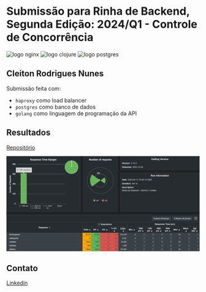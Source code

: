# Submissão para Rinha de Backend, Segunda Edição: 2024/Q1 - Controle de Concorrência

<p>
  <img src="https://upload.wikimedia.org/wikipedia/commons/a/ab/Haproxy-logo.png" alt="logo nginx" width="120" height="auto">
  <img src="https://seeklogo.com/images/G/go-logo-046185B647-seeklogo.com.png" alt="logo clojure" width="70" height="auto">
  <img src="https://upload.wikimedia.org/wikipedia/commons/2/29/Postgresql_elephant.svg" alt="logo postgres" width="90" height="auto">
</p>

## Cleiton Rodrigues Nunes

Submissão feita com:

- `haproxy` como load balancer
- `postgres` como banco de dados
- `golang` como linguagem de programação da API

## Resultados

[Repositório](https://github.com/cleitinif/rinha-de-backend-2024-q1)

![Gatling results](./assets/results.png)

## Contato

[Linkedin](https://www.linkedin.com/in/cleiton-nunes)
